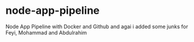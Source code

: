 # node-app-pipeline
Node App Pipeline with Docker and Github and agai i added some junks for
Feyi, Mohammad and Abdulrahim
